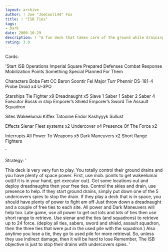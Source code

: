 ```yaml
---
layout: archive
author: ! Joe "JoeCool144" Fox
title: ! "ISB Ties"
tags:
- Dark
date: 2000-10-29
description: ! "A fun deck that takes care of the ground while draining big in the sky"
rating: 3.0
---
```

Cards: 

'Start
ISB Operations
Imperial Square
Prepared Defenses
Combat Response
Mobilization Points
Something Special Planned For Them

Characters
Boba Fett CC
Baron Soontir Fel
Major Turr Phennir
DS-181-4
Probe Droid x4
U-3PO

Starships
Tie Fighter x9
Dreadnaught x5
Slave 1
Saber 1
Saber 2
Saber 4
Executor
Bossk in ship
Emporer’s Shield
Emporer’s Sword
Tie Assault Squadron

Sites
Wakeelumai
Kiffex
Tatooine
Endor
Kashyyyk
Sullust

Effects
Sienar Fleet systems x2
Undercover x4
Presence Of The Force x2

Interrupts
All Power To Weapons x5
Dark Maneuvers x2
Short Range Fighters

'

Strategy: '

This deck is very very fun to play. You totally control their ground drains and you have plenty of space power. First, use mob. points to get wakeelumai out(if it is in your hand, get executor out). Get some locations out and deploy dreadnaughts then your free ties. Control the skies and drain, use presence to help. If they start ground drains, simply put down one of the 5 undercovers spies to stop the drain. If they play a deck that is in space, you should have plenty of power to fight em off Just throw down a dreadnaught and a couple of free ties to each site. All power and Dark Maneuvers will help too. Late game, use all power to get out lots and lots of ties then use short range to retrieve. Use sienar and the ties (and squadrons) to retrieve up to 24 force. (deploy all ties, sabers, sword and shield, assault squadron, then the three ties that were put in the used pile with the squadron.) Also anytime you lose a tie, they go to used pile for more retrieval. So, unless they use indirect damage, then it will be hard to lose Remember, The ISB objective is just to stop their drains with undercovers spies.  '